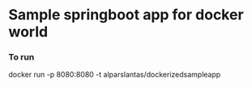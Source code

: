 # Sample springboot app for docker world


### To run
docker run -p 8080:8080 -t alparslantas/dockerizedsampleapp
